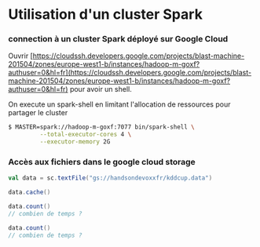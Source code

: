 # Utilisation d'un cluster Spark

### connection à un cluster Spark déployé sur Google Cloud
Ouvrir [https://cloudssh.developers.google.com/projects/blast-machine-201504/zones/europe-west1-b/instances/hadoop-m-goxf?authuser=0&hl=fr](https://cloudssh.developers.google.com/projects/blast-machine-201504/zones/europe-west1-b/instances/hadoop-m-goxf?authuser=0&hl=fr) pour avoir un shell.

On execute un spark-shell en limitant l'allocation de ressources pour partager le cluster
```sh
$ MASTER=spark://hadoop-m-goxf:7077 bin/spark-shell \
         --total-executor-cores 4 \
         --executor-memory 2G
```



### Accès aux fichiers dans le google cloud storage
```scala
val data = sc.textFile("gs://handsondevoxxfr/kddcup.data")

data.cache()

data.count()
// combien de temps ?

data.count()
// combien de temps ?
```